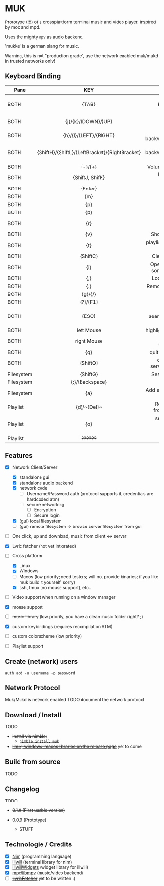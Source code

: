 MUK
====

Prototype (!!!) of a crossplattform terminal music and video player.
Inspired by moc and mpd.

Uses the mighty `mpv` as audio backend.

'mukke' is a german slang for music.

Warning, this is not "production grade", use the
network enabled muk/mukd in trusted networks only!

Keyboard Binding
----------------



|     Pane       |    KEY     | Action  |
| ------------- |:-------------:| -----:|
| BOTH | {TAB}  | Switch Pane Filesystem <-> Playlist |
| BOTH | {j}/{k}/{DOWN}/{UP} | DOWN/UP Selection |
| BOTH | {h}/{l}/{LEFT}/{RIGHT} | Seek backwards/forwars |
| BOTH | {ShiftH}/{ShiftL}/{LeftBracket}/{RightBracket}  | Seek backwards/forwars faster |
| BOTH | {-}/{+} | Volume DOWN/UP |
| BOTH | {ShiftJ, ShifK} | Next/Previous song |
| BOTH | {Enter} | Play/Open |
| BOTH | {m} | Mute/Unmute |
| BOTH | {p} | Pause/Resum |
| BOTH | {p} | Pause/Resum |
| BOTH | {r} | Cycle Repeat Modes |
| BOTH | {v} | Show/Hide video |
| BOTH | {t} | playlist / filesystem fullscreen |
| BOTH | {ShiftC} | Clear the playlist |
| BOTH | {i} | Open debug log / song information |
| BOTH | {,} | Local Filesystem|
| BOTH | {.} | Remote Filesystem|
| BOTH | {g}/{/}| Search |
| BOTH | {?}/{F1} | Help |
| BOTH | {ESC} | Exit out of search/help/lyrics etc. |
| BOTH | left Mouse| highlight, seek, etc. |
| BOTH | right Mouse| activate (play/add,etc) |
| BOTH | {q} | quit muk (the gui) |
| BOTH | {ShiftQ} | quit mukd (the server) if allowed |
| Filesystem | {ShiftG} | Search recursive |
| Filesystem | {:}/{Backspace} | One folder up |
| Filesystem | {a} | Add song/directory to playlist |
| Playlist | {d}/~{Del}~ | Remove a song from the playlist |
| Playlist | {o} | select the song that is played currently |
| Playlist | ~~??????~~ | Fetch lyrics |



Features
-------

- [x] Network Client/Server
  - [x] standalone gui
  - [x] standalone audio backend
  - [x] network code
    - [ ] Username/Password auth (protocol supports it, credentials are hardcoded atm)
    - [ ] secure networking
      - [ ] Encryption
      - [ ] Secure login
  - [x] (gui) local filesystem
  - [ ] (gui) remote filesystem -> browse server filesystem from gui
- [ ] One click, up and download, music from client <-> server
- [x] Lyric fetcher (not yet intigrated)
- [ ] Cross platform
  - [x] Linux
  - [x] Windows
  - [ ] ~~Macos~~ (low priority; need testers; will not provide binaries; if you like muk build it yourself; sorry)
  - [x] ssh, tmux (no mouse support), etc..
- [ ] Video support when running on a window manager
- [x] mouse support
- [ ] ~~music library~~ (low priority, you have a clean music folder right? ;)
- [x] custom keybindings (requires recompilation ATM)
- [ ] custom colorscheme (low priority)
- [ ] Playlist support


Create (network) users
------------

```
auth add -u username -p password
```

Network Protocol
----------------

Muk/Mukd is network enabled
TODO document the network protocol

Download / Install
---------

TODO
- ~~install via nimble:~~
  - ~~`nimble install muk`~~
- ~~[linux, windows, macos libraries on the release page]()~~ yet to come

Build from source
-----------------

TODO

Changelog
--------

TODO
- ~~0.1.0 (First usable version)~~

- 0.0.9 (Prototype)
  - STUFF

Technologie / Credits
-----------

- [x] [Nim](https://nim-lang.org/) (programming language)
- [x] [illwill](https://github.com/johnnovak/illwill) (terminal library for nim)
- [x] [illwillWidgets](https://github.com/enthus1ast/illwillWidgets) (widget library for illwill)
- [x] [mpv/libmpv](https://github.com/mpv-player/mpv) (music/video backend)
- [ ] ~~[LyricFetcher]()~~ yet to be written :)